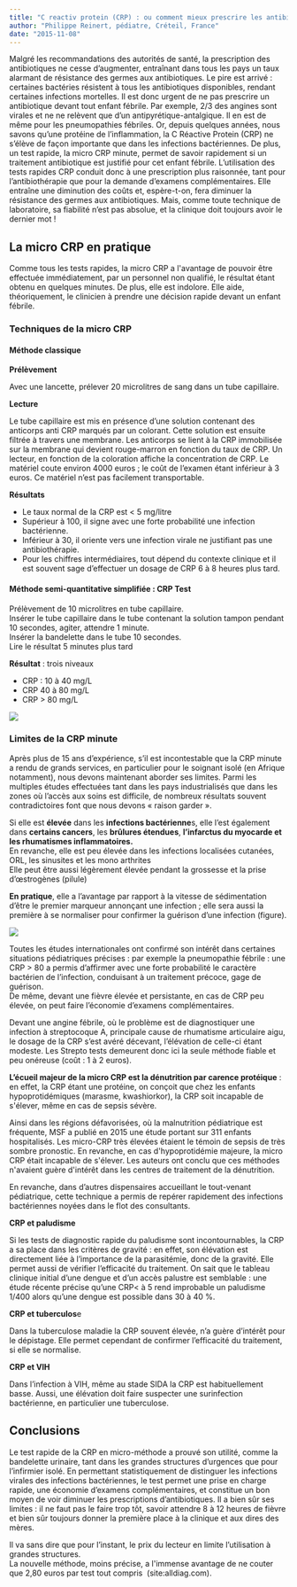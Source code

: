 ```yaml
---
title: "C reactiv protein (CRP) : ou comment mieux prescrire les antibiotiques"
author: "Philippe Reinert, pédiatre, Créteil, France"
date: "2015-11-08"
---
```


<div class="teaser"><p>Malgré les recommandations des autorités de santé, la prescription des antibiotiques ne cesse d’augmenter, entraînant dans tous les pays un taux alarmant de résistance des germes aux antibiotiques. Le pire est arrivé : certaines bactéries résistent à tous les antibiotiques disponibles, rendant certaines infections mortelles. Il est donc urgent de ne pas prescrire un antibiotique devant tout enfant fébrile. Par exemple, 2/3 des angines sont virales et ne ne relèvent que d’un antipyrétique-antalgique. Il en est de même pour les pneumopathies fébriles. Or, depuis quelques années, nous savons qu’une protéine de l’inflammation, la C Réactive Protein (CRP) ne s’élève de façon importante que dans les infections bactériennes. De plus, un test rapide, la micro CRP minute, permet de savoir rapidement si un traitement antibiotique est justifié pour cet enfant fébrile. L’utilisation des tests rapides CRP conduit donc à une prescription plus raisonnée, tant pour l’antibiothérapie que pour la demande d’examens complémentaires. Elle entraîne une diminution des coûts et, espère-t-on, fera diminuer la résistance des germes aux antibiotiques. Mais, comme toute technique de laboratoire, sa fiabilité n’est pas absolue, et la clinique doit toujours avoir le dernier mot !</p></div>

## La micro CRP en pratique

Comme tous les tests rapides, la micro CRP a l'avantage de pouvoir être effectuée immédiatement, par un personnel non qualifié, le résultat étant obtenu en quelques minutes. De plus, elle est indolore. Elle aide, théoriquement, le clinicien à prendre une décision rapide devant un enfant fébrile.

### Techniques de la micro CRP

#### Méthode classique

**Prélèvement**

Avec une lancette, prélever 20 microlitres de sang dans un tube capillaire.

**Lecture**

Le tube capillaire est mis en présence d’une solution contenant des anticorps anti CRP marqués par un colorant. Cette solution est ensuite filtrée à travers une membrane. Les anticorps se lient à la CRP immobilisée sur la membrane qui devient rouge-marron en fonction du taux de CRP. Un lecteur, en fonction de la coloration affiche la concentration de CRP. Le matériel coute environ 4000 euros ; le coût de l’examen étant inférieur à 3 euros. Ce matériel n’est pas facilement transportable.

**Résultats**

- Le taux normal de la CRP est < 5 mg/litre
- Supérieur à 100, il signe avec une forte probabilité une infection bactérienne.
- Inférieur à 30, il oriente vers une infection virale ne justifiant pas une antibiothérapie.
- Pour les chiffres intermédiaires, tout dépend du contexte clinique et il est souvent sage d’effectuer un dosage de CRP 6 à 8 heures plus tard.​

#### Méthode semi-quantitative simplifiée : CRP Test

Prélèvement de 10 microlitres en tube capillaire.  
Insérer le tube capillaire dans le tube contenant la solution tampon pendant 10 secondes, agiter, attendre 1 minute.  
Insérer la bandelette dans le tube 10 secondes.  
Lire le résultat 5 minutes plus tard

**Résultat** : trois niveaux 

- CRP : 10 à 40 mg/L
- CRP 40 à 80 mg/L
- CRP > 80 mg/L

![](methode-crp-semi-quantitative-reduc.jpg)

### Limites de la CRP minute

Après plus de 15 ans d’expérience, s’il est incontestable que la CRP minute a rendu de grands services, en particulier pour le soignant isolé (en Afrique notamment), nous devons maintenant aborder ses limites. Parmi les multiples études effectuées tant dans les pays industrialisés que dans les zones où l’accès aux soins est difficile, de nombreux résultats souvent contradictoires font que nous devons « raison garder ».

Si elle est **élevée** dans les **infections bactérienne**s, elle l’est également dans **certains cancers**, les **brûlures étendues**, **l’infarctus du myocarde et les rhumatismes inflammatoires.**  
En revanche, elle est peu élevée dans les infections localisées cutanées, ORL, les sinusites et les mono arthrites  
Elle peut être aussi légèrement élevée pendant la grossesse et la prise d’œstrogènes (pilule)

**En pratique**, elle a l’avantage par rapport à la vitesse de sédimentation d’être le premier marqueur annonçant une infection ; elle sera aussi la première à se normaliser pour confirmer la guérison d’une infection (figure).

![](001.jpg)

Toutes les études internationales ont confirmé son intérêt dans certaines situations pédiatriques précises : par exemple la pneumopathie fébrile : une CRP > 80 a permis d’affirmer avec une forte probabilité le caractère bactérien de l’infection, conduisant à un traitement précoce, gage de guérison.  
De même, devant une fièvre élevée et persistante, en cas de CRP peu élevée, on peut faire l’économie d’examens complémentaires.

Devant une angine fébrile, où le problème est de diagnostiquer une infection à streptocoque A, principale cause de rhumatisme articulaire aigu, le dosage de la CRP s’est avéré décevant, l’élévation de celle-ci étant modeste. Les Strepto tests demeurent donc ici la seule méthode fiable et peu onéreuse (coût : 1 à 2 euros).

**L’écueil majeur de la micro CRP est la dénutrition par carence protéique** : en effet, la CRP étant une protéine, on conçoit que chez les enfants hypoprotidémiques (marasme, kwashiorkor), la CRP soit incapable de s'élever, même en cas de sepsis sévère.

Ainsi dans les régions défavorisées, où la malnutrition pédiatrique est fréquente, MSF a publié en 2015 une étude portant sur 311 enfants hospitalisés. Les micro-CRP très élevées étaient le témoin de sepsis de très sombre pronostic. En revanche, en cas d'hypoprotidémie majeure, la micro CRP était incapable de s'élever. Les auteurs ont conclu que ces méthodes n'avaient guère d'intérêt dans les centres de traitement de la dénutrition.

En revanche, dans d’autres dispensaires accueillant le tout-venant pédiatrique, cette technique a permis de repérer rapidement des infections bactériennes noyées dans le flot des consultants.

**CRP et paludisme**

Si les tests de diagnostic rapide du paludisme sont incontournables, la CRP a sa place dans les critères de gravité : en effet, son élévation est directement liée à l’importance de la parasitémie, donc de la gravité. Elle permet aussi de vérifier l’efficacité du traitement. On sait que le tableau clinique initial d’une dengue et d’un accès palustre est semblable : une étude récente précise qu’une CRP< à 5 rend improbable un paludisme 1/400 alors qu’une dengue est possible dans 30 à 40 %.

**CRP et tuberculos**e

Dans la tuberculose maladie la CRP souvent élevée, n’a guère d’intérêt pour le dépistage. Elle permet cependant de confirmer l’efficacité du traitement, si elle se normalise.

**CRP et VIH**

Dans l’infection à VIH, même au stade SIDA la CRP est habituellement basse. Aussi, une élévation doit faire suspecter une surinfection bactérienne, en particulier une tuberculose.

## Conclusions

Le test rapide de la CRP en micro-méthode a prouvé son utilité, comme la bandelette urinaire, tant dans les grandes structures d’urgences que pour l’infirmier isolé. En permettant statistiquement de distinguer les infections virales des infections bactériennes, le test permet une prise en charge rapide, une économie d’examens complémentaires, et constitue un bon moyen de voir diminuer les prescriptions d’antibiotiques. Il a bien sûr ses limites : il ne faut pas le faire trop tôt, savoir attendre 8 à 12 heures de fièvre et bien sûr toujours donner la première place à la clinique et aux dires des mères.

Il va sans dire que pour l’instant, le prix du lecteur en limite l’utilisation à grandes structures.  
La nouvelle méthode, moins précise, a l'immense avantage de ne couter que 2,80 euros par test tout compris  (site:alldiag.com).
